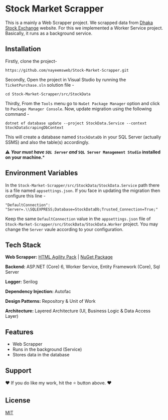 
# Stock Market Scrapper

This is a mainly a Web Scrapper project. We scrapped data from 
[Dhaka Stock Exchange](https://www.dsebd.org/) website. For this we implemented a
Worker Service project. Basically, it runs as a background service.

## Installation

Firstly, clone the project-
```
https://github.com/nayeemsweb/Stock-Market-Scrapper.git
```
Secondly, Open the project in Visual Studio by running the `TicketPurchase.sln` solution file - 
```
cd Stock-Market-Scrapper/src/StockData
```
Thirdly, From the `Tools` menu go to `NuGet Package Manager` option and click to
`Package Manager Console`. Now, update migration using the following command - 
```
dotnet ef database update --project StockData.Service --context StockDataScrapingDbContext
```
This will create a database named `StockDataDb` in your SQL Server (actually SSMS) and
also the table(s) accordingly.

⚠️ ***Your must have `SQL Server` and* `SQL Server Management Studio` 
installed on your machine.***


    
## Environment Variables

In the `Stock-Market-Scrapper/src/StockData/StockData.Service` path 
there is a file named `appsettings.json`. 
If you face in updating the migration then configure this line - 
```
"DefaultConnection": "Server=.\\SQLEXPRESS;Database=StockDataDb;Trusted_Connection=True;"
```
Keep the same `DefaultConnection` value in the `appsettings.json` file of 
`Stock-Market-Scrapper/src/StockData/StockData.Worker` project. 
You may change the `Server` vaule according to your configuration.


## Tech Stack

**Web Scrapper:** [HTML Agility Pack](https://html-agility-pack.net/) |
[NuGet Package](https://www.nuget.org/packages/HtmlAgilityPack/)

**Backend:** ASP.NET (Core) 6, Worker Service, Entity Framework (Core), Sql Server

**Logger:** Serilog

**Dependency Injection:** Autofac

**Design Patterns:** Repository & Unit of Work

**Architecture:** Layered Architecture (UI, Business Logic & Data Access Layer)




## Features

- Web Scrapper
- Runs in the background (Service)
- Stores data in the database


## Support

❤️ If you do like my work, hit the ⭐️ button above. ❤️


## License

[MIT](https://choosealicense.com/licenses/mit/)

